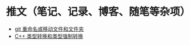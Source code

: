 # 推文（笔记、记录、博客、随笔等杂项）

  - [git 重命名或移动文件和文件夹](2020-08-27-git-mv.md)
  - [C++ 类型转换和类型强制转换](2020-09-01-Cpp-Type-Conversion-and-Casting.md)